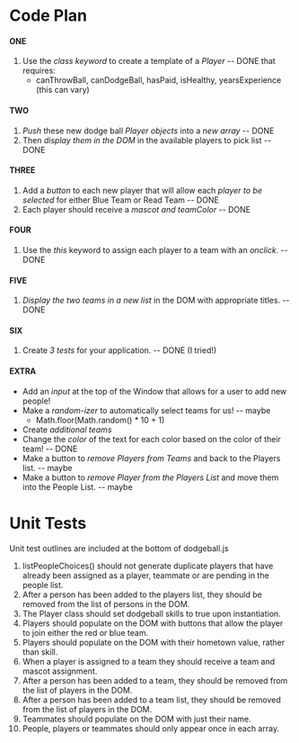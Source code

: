 # Code Plan

#### ONE 

1. Use the *class keyword* to create a template of a *Player* -- DONE
   that requires:
    * canThrowBall, canDodgeBall, hasPaid, isHealthy, yearsExperience (this can vary)

#### TWO

1. *Push* these new dodge ball *Player objects* into a *new array*  -- DONE
2. Then *display them in the DOM* in the available players to pick list -- DONE

#### THREE 

1. Add a *button* to each new player that will allow each *player to be selected* for either Blue Team or Read Team -- DONE
2. Each player should receive a *mascot and teamColor* -- DONE

#### FOUR

1. Use the *this* keyword to assign each player to a team with an *onclick*. -- DONE

#### FIVE

1. *Display the two teams in a new list* in the DOM with appropriate titles. -- DONE

#### SIX

1. Create *3 tests* for your application. -- DONE (I tried!)

#### EXTRA

* Add an *input* at the top of the Window that allows for a user to add new people!
* Make a *random-izer* to automatically select teams for us! -- maybe
  * Math.floor(Math.random() * 10 + 1)
* Create *additional teams*
* Change the *color* of the text for each color based on the color of their team! -- DONE
* Make a button to *remove Players from Teams* and back to the Players list. -- maybe
* Make a button to *remove Player from the Players List* and move them into the People List. -- maybe


# Unit Tests
Unit test outlines are included at the bottom of dodgeball.js

1. listPeopleChoices() should not generate duplicate players that have already been assigned as a player, teammate or are pending in the people list.
2. After a person has been added to the players list, they should be removed from the list of persons in the DOM.
3. The Player class should set dodgeball skills to true upon instantiation.
4. Players should populate on the DOM with buttons that allow the player to join either the red or blue team.
5. Players should populate on the DOM with their hometown value, rather than skill.
6. When a player is assigned to a team they should receive a team and mascot assignment.
7. After a person has been added to a team, they should be removed from the list of players in the DOM.
8. After a person has been added to a team list, they should be removed from the list of players in the DOM.
9. Teammates should populate on the DOM with just their name.
10. People, players or teammates should only appear once in each array.